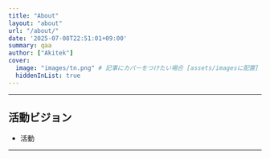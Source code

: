 ```yaml
---
title: "About"
layout: "about"
url: "/about/"
date: '2025-07-08T22:51:01+09:00'
summary: qaa
author: ["Akitek"]
cover:
  image: "images/tn.png" # 記事にカバーをつけたい場合 [assets/imagesに配置]
  hiddenInList: true
---
```


---
## 活動ビジョン

- 活動

---